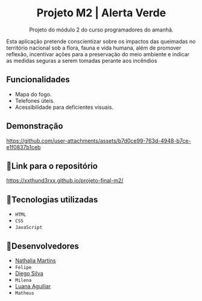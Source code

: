 <h1 align="center"> Projeto M2 | Alerta Verde </h1>

<p align= "center">Projeto do módulo 2 do curso programadores do amanhã.</p>
<p>Esta aplicação pretende conscientizar sobre os impactos das queimadas no território nacional sob a flora, fauna e vida humana, além de promover reflexão, incentivar ações para a preservação do meio ambiente e indicar as medidas seguras a serem tomadas perante aos incêndios</p>

## Funcionalidades
 - Mapa do fogo.
 - Telefones úteis.
 - Acessibilidade para deficientes visuais.
 

 ## Demonstração
 





https://github.com/user-attachments/assets/b7d0ce99-763d-4948-b7ce-e1f0837b1ceb






## :link:Link para o repositório

https://xxthund3rxx.github.io/projeto-final-m2/


## :wrench:Tecnologias utilizadas

- ``HTML``
- ``CSS``
- ``JavaScript``

## :bust_in_silhouette:Desenvolvedores
- [Nathalia Martins](https://www.linkedin.com/in/nathalia-flores-1811n2004/)
- ``Felipe``
- [Diego Silva](https://www.linkedin.com/in/diego-silva-82581a326/)
- ``Milena``
- [Luana Aguiliar](https://www.linkedin.com/in/luana-aguilar-bb65b7258/)
- ``Matheus ``

